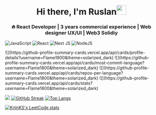 <h1 align="center">Hi there, I'm Ruslan<img src="https://github.com/blackcater/blackcater/raw/main/images/Hi.gif" height="32"/></h1>
<h3 align="center"> 🔥 React Developer | 3 years commercial experience | Web designer UX/UI | Web3 Solidiy </h3>

![JavaScript](https://img.shields.io/badge/javascript-%23323330.svg?style=for-the-badge&logo=javascript&logoColor=%23F7DF1E)
![React](https://img.shields.io/badge/react-%2320232a.svg?style=for-the-badge&logo=react&logoColor=%2361DAFB)
![Next JS](https://img.shields.io/badge/Next-black?style=for-the-badge&logo=next.js&logoColor=white)
![NodeJS](https://img.shields.io/badge/node.js-6DA55F?style=for-the-badge&logo=node.js&logoColor=white)

<div>
  ![](https://github-profile-summary-cards.vercel.app/api/cards/profile-details?username=Flame1800&theme=solarized_dark)
  ![](https://github-profile-summary-cards.vercel.app/api/cards/most-commit-language?username=Flame1800&theme=solarized_dark)
  ![](https://github-profile-summary-cards.vercel.app/api/cards/repos-per-language?username=Flame1800&theme=solarized_dark)
  ![](https://github-profile-summary-cards.vercel.app/api/cards/stats?username=Flame1800&theme=solarized_dark)
</div>


![](https://github-profile-summary-cards.vercel.app/api/cards/productive-time?username=Flame1800&theme=solarized_dark)
[![GitHub Streak](https://github-readme-streak-stats.herokuapp.com/?user=Flame1800)](https://git.io/streak-stats)
[![Top Langs](https://github-readme-stats.vercel.app/api/top-langs/?username=Flame1800&layout=compact)](https://github.com/anuraghazra/github-readme-stats)

[![KnlnKS's LeetCode stats](https://leetcode-stats-six.vercel.app/api?username=Flame1800)](https://github.com/KnlnKS/leetcode-stats)
